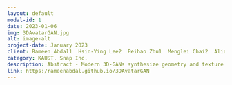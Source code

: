 ```yaml
---
layout: default
modal-id: 1
date: 2023-01-06
img: 3DAvatarGAN.jpg
alt: image-alt
project-date: January 2023
client: Rameen Abdal1  Hsin-Ying Lee2  Peihao Zhu1  Menglei Chai2  Aliaksandr Siarohin2 Peter Wonka1  Sergey Tulyakov2
category: KAUST, Snap Inc.
description: Abstract - Modern 3D-GANs synthesize geometry and texture by training on large-scale datasets with a consistent structure. Training such models on stylized, artistic data, with often unknown, highly variable geometry, and camera information has not yet been shown possible. Can we train a 3D GAN on such artistic data, while maintaining multiview consistency and texture quality? To this end, we propose an adaptation framework, where the source domain is a pre-trained 3D-GAN, while the target domain is a 2DGAN trained on artistic datasets. We then distill the knowledge from a 2D generator to the source 3D generator. To do that, we first propose an optimization-based method to align the distributions of camera parameters across domains. Second, we propose regularizations necessary to learn high-quality texture, while avoiding degenerate geometric solutions, such as flat shapes. Third, we show a deformation-based technique for modeling exaggerated geometry of artistic domains, enabling—as a byproduct— personalized geometric editing. Finally, we propose a novel inversion method for 3D-GANs linking the latent spaces of the source and the target domains. Our contributions—for the first time—allow for the generation, editing, and animation of personalized artistic 3D avatars on artistic datasets.
link: https:/rameenabdal.github.io/3DAvatarGAN
---
```

